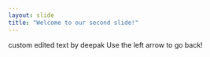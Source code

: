 ```yaml
---
layout: slide
title: "Welcome to our second slide!"
---
```

custom edited text by deepak
Use the left arrow to go back!
